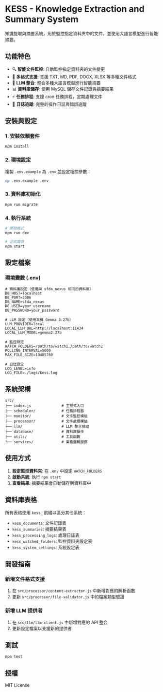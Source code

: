 # KESS - Knowledge Extraction and Summary System

知識提取與摘要系統，用於監控指定資料夾中的文件，並使用大語言模型進行智能摘要。

## 功能特色

- 🔍 **智能文件監控**: 自動監控指定資料夾的文件變更
- 📄 **多格式支援**: 支援 TXT, MD, PDF, DOCX, XLSX 等多種文件格式
- 🤖 **LLM 整合**: 整合多種大語言模型進行智能摘要
- 📊 **資料庫儲存**: 使用 MySQL 儲存文件記錄與摘要結果
- ⚡ **任務排程**: 支援 cron 任務排程，定期處理文件
- 📝 **日誌追蹤**: 完整的操作日誌與錯誤追蹤

## 安裝與設定

### 1. 安裝依賴套件

```bash
npm install
```

### 2. 環境設定

複製 `.env.example` 為 `.env` 並設定相關參數：

```bash
cp .env.example .env
```

### 3. 資料庫初始化

```bash
npm run migrate
```

### 4. 執行系統

```bash
# 開發模式
npm run dev

# 正式環境
npm start
```

## 設定檔案

### 環境變數 (.env)

```
# 資料庫設定（使用與 sfda_nexus 相同的資料庫）
DB_HOST=localhost
DB_PORT=3306
DB_NAME=sfda_nexus
DB_USER=your_username
DB_PASSWORD=your_password

# LLM 設定（使用本機 Gemma 3:27b）
LLM_PROVIDER=local
LOCAL_LLM_URL=http://localhost:11434
LOCAL_LLM_MODEL=gemma2:27b

# 監控設定
WATCH_FOLDERS=/path/to/watch1,/path/to/watch2
POLLING_INTERVAL=5000
MAX_FILE_SIZE=10485760

# 日誌設定
LOG_LEVEL=info
LOG_FILE=./logs/kess.log
```

## 系統架構

```
src/
├── index.js              # 主程式入口
├── scheduler/            # 任務排程器
├── monitor/              # 文件監控模組
├── processor/            # 文件處理模組
├── llm/                  # LLM 整合模組
├── database/             # 資料庫操作
├── utils/                # 工具函數
└── services/             # 業務邏輯服務
```

## 使用方式

1. **設定監控資料夾**: 在 `.env` 中設定 `WATCH_FOLDERS`
2. **啟動系統**: 執行 `npm start`
3. **查看結果**: 摘要結果會自動儲存到資料庫中

## 資料庫表格

所有表格使用 `kess_` 前綴以區分其他系統：

- `kess_documents`: 文件記錄表
- `kess_summaries`: 摘要結果表
- `kess_processing_logs`: 處理日誌表
- `kess_watched_folders`: 監控資料夾設定表
- `kess_system_settings`: 系統設定表

## 開發指南

### 新增文件格式支援

1. 在 `src/processor/content-extractor.js` 中新增對應的解析函數
2. 更新 `src/processor/file-validator.js` 中的檔案類型驗證

### 新增 LLM 提供者

1. 在 `src/llm/llm-client.js` 中新增對應的 API 整合
2. 更新設定檔案以支援新的提供者

## 測試

```bash
npm test
```

## 授權

MIT License
